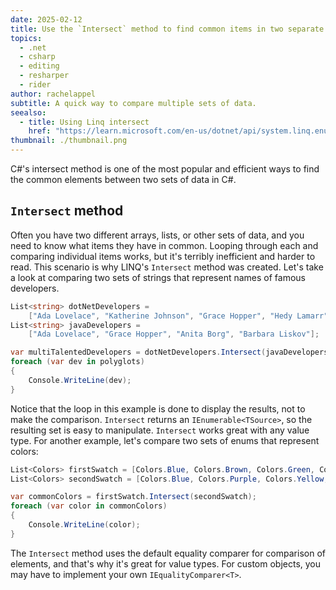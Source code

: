 ```yaml
---
date: 2025-02-12
title: Use the `Intersect` method to find common items in two separate lists
topics:
  - .net
  - csharp
  - editing
  - resharper
  - rider
author: rachelappel
subtitle: A quick way to compare multiple sets of data.
seealso:
  - title: Using Linq intersect
    href: "https://learn.microsoft.com/en-us/dotnet/api/system.linq.enumerable.intersect?view=net-8.0"
thumbnail: ./thumbnail.png
---
```


C#'s intersect method is one of the most popular and efficient ways to find the common elements between two sets of data in C#.

## `Intersect` method

Often you have two different arrays, lists, or other sets of data, and you need to know what items they have in common. Looping through each and comparing individual items works, but it's terribly inefficient and harder to read.
This scenario is why LINQ's `Intersect` method was created. Let's take a look at comparing two sets of strings that represent names of famous developers.

```csharp
List<string> dotNetDevelopers =
    ["Ada Lovelace", "Katherine Johnson", "Grace Hopper", "Hedy Lamarr", "Barbara Liskov"];
List<string> javaDevelopers =
    ["Ada Lovelace", "Grace Hopper", "Anita Borg", "Barbara Liskov"];

var multiTalentedDevelopers = dotNetDevelopers.Intersect(javaDevelopers);
foreach (var dev in polyglots)
{
    Console.WriteLine(dev);
}
```

Notice that the loop in this example is done to display the results, not to make the comparison. `Intersect` returns an `IEnumerable<TSource>`, so the resulting set is easy to manipulate.
`Intersect` works great with any value type. For another example, let's compare two sets of enums that represent colors:

```csharp
List<Colors> firstSwatch = [Colors.Blue, Colors.Brown, Colors.Green, Colors.Red, Colors.Yellow];
List<Colors> secondSwatch = [Colors.Blue, Colors.Purple, Colors.Yellow, Colors.Green];

var commonColors = firstSwatch.Intersect(secondSwatch);
foreach (var color in commonColors)
{
    Console.WriteLine(color);
}
```

The `Intersect` method uses the default equality comparer for comparison of elements, and that's why it's great for value types. For custom objects, you may have to implement your own `IEqualityComparer<T>`.
